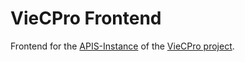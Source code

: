 # VieCPro Frontend

Frontend for the [APIS-Instance](https://viecpro-dev.acdh-dev.oeaw.ac.at/) of the
[VieCPro project](https://viecpro.oeaw.ac.at/).
